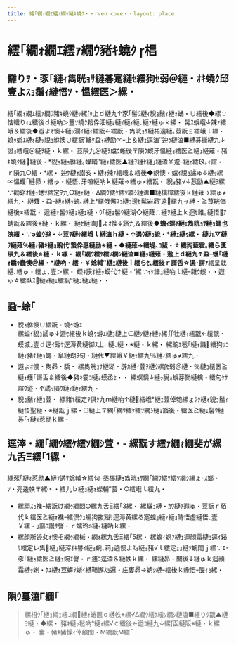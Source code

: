 ```yaml
---
title: 繧｢繝ｫ繝ｴ繧ｧ繝ｳ豬ｷ蟯ｸ・・rven cove・・layout: place
---
```



# 繧｢繝ｫ繝ｴ繧ｧ繝ｳ豬ｷ蟯ｸ 椙

## 讎りｦ・豕｢縺ｨ雋晄ｮｻ縺碁寔縺ｾ繧狗ｾ弱＠縺・ｵｷ蟯ｸ邱壹よｽｮ鬚ｨ縺悟ｿ・慍繧医＞縲・
繧｢繝ｫ繝ｴ繧ｧ繝ｳ豬ｷ蟯ｸ縺ｯ縲∫ｩ上ｄ縺九↑豕｢髻ｳ縺ｨ貎ｮ鬚ｨ縺ｫ蛹・∪繧後◆縲∵怙繧りｨｪ繧後ｄ縺吶＞豐ｿ蟯ｸ鬆伜沺縺ｮ縺ｲ縺ｨ縺､縺ｧ縺ゅｋ縲・ 
髯ｽ蜈峨↓辣ｧ繧峨＆繧後◆遐よｵ懊↓縺ｯ濶ｲ縺ｨ繧翫←繧翫・雋晄ｮｻ縺梧遠縺｡荳翫￡繧峨ｌ縲・ 
蟯ｩ蝣ｴ縺ｫ縺ｯ貎ｮ貅懊∪繧翫′轤ｹ蝨ｨ縺励∝ｰ上＆縺ｪ逕溘″迚ｩ縺溘■縺碁撕縺九↓證ｮ繧峨＠縺ｦ縺・ｋ縲・
荳隕九＠縺ｦ蟷ｳ蜥後〒隕ｳ蜈牙慍縺ｮ繧医≧縺ｪ縺薙・豬ｷ蟯ｸ縺縺後・*貎ｮ縺ｮ貅縺｡蠑輔″縺ｫ繧医▲縺ｦ縺ｾ縺｣縺溘￥逡ｰ縺ｪ繧玖｡ｨ諠・ｒ隕九○繧・*縲・ 
迚ｹ縺ｫ譛亥・縺ｫ辣ｧ繧峨＆繧後◆螟懊・蟷ｲ貎ｮ譎ゅ↓縺ｯ縲∝慍蠖｢縺昴・繧ゅ・縺悟､牙喧縺吶ｋ縺薙→繧ゅ≠繧翫・ 
貎ｮ豬√↓荵励▲縺ｦ縲∵勸谿ｵ縺ｯ蟋ｿ繧定ｦ九○縺ｪ縺・Δ繝ｳ繧ｹ繧ｿ繝ｼ縺溘■縺檎樟繧後ｋ縺薙→繧ゅ≠繧九・
縺薙・蝨ｰ縺ｫ縺ｯ蜿､縺上°繧俄懈ｽｮ縺ｮ邊ｾ髴岩昴′逵繧九→縺・≧莨晄価縺後≠繧翫・ 
遞縺ｫ髻ｳ縺ｮ縺ｪ縺・ｳ｢縺ｮ髻ｳ縺瑚◇縺薙∴縺ｦ縺上ｋ迴ｾ雎｡縺悟ｱ蜻翫＆繧後※縺・ｋ縲・ 
縺ｾ縺溘∫よｵ懊↓谿九＆繧後◆**蟾ｨ螟ｧ縺ｪ雋晄ｮｻ縺ｮ蛹也浹繧・∵э蝗ｳ逧・↓荳ｦ縺ｹ繧峨ｌ縺溘ｈ縺・↑遏ｳ縺ｮ蛻・*縺ｪ縺ｩ縲・ 
縺九▽縺ｦ縺薙％縺ｫ豬ｷ縺ｮ豌代′蟄伜惠縺励※縺・◆縺薙→繧堤､ｺ蜚・☆繧狗藍霍｡繧ら匱隕九＆繧後※縺・ｋ縲・
繝｢繝ｳ繧ｹ繧ｿ繝ｼ縺溘■縺ｯ縺薙・遨上ｄ縺九↑蝨ｰ蠖｢縺ｫ驕ｩ蠢懊＠縲・*縺吶・繧・￥蜍輔″縺ｪ縺後ｉ繧らｾ､繧後ｒ謌舌☆遏･諤ｧ**繧呈戟縺､繧ゅ・繧ょ､壹＞縲・ 
蠑ｷ謨ｵ縺ｯ蟆代↑縺・′縲∵ｲｹ譁ｭ縺吶ｌ縺ｰ雜ｳ蜈・・遐ゅ☆繧臥ｽ縺ｫ縺ｪ繧翫°縺ｭ縺ｪ縺・・
## 蝨ｰ蜍｢
- 貎ｮ貅懊∪繧翫・蟯ｩ蝣ｴ  
縲蟷ｲ貎ｮ譎ゅ↓迴ｾ繧後ｋ蟯ｩ蝣ｴ縺ｮ縺上⊂縺ｿ縺ｫ縺ｯ縲∬牡縺ｨ繧翫←繧翫・蟆城ｭ壹ｄ逕ｲ谿ｻ逕溽黄縺御ｽ上∩縺､縺・※縺・ｋ縲・ 
縲豌ｴ髱｢縺ｫ譏繧狗ｩｺ縺ｨ豬ｷ縺ｮ蠅・阜縺瑚ｦ句・縺代▼繧峨￥縺ｪ繧九％縺ｨ繧ゅ≠繧九・
- 遐よｵ懊・雋昴・驕・ 
縲雋晄ｮｻ縺瑚・辟ｶ縺ｨ荳ｦ縺ｳ縲∫ｾ弱＠縺・％縺ｮ繧医≧縺ｫ蠖｢謌舌＆繧後◆豬ｷ霎ｺ縺ｮ蟆丞ｾ・・ 
縲螟懊↓縺ｯ貎ｮ蜈芽勠縺檎・繧句ｹｻ諠ｳ逧・↑譎ｯ隕ｳ縺ｨ縺ｪ繧九・
- 貎ｮ鬚ｨ縺ｮ荳・ 
縲豬ｷ繧定ｦ倶ｸ九ｍ縺吶↑縺繧峨°縺ｪ荳倬匏縲ょｸｸ縺ｫ貎ｮ鬚ｨ縺悟聖縺・※縺翫ｊ縲・□縺上〒繝｢繝ｳ繧ｹ繧ｿ繝ｼ縺ｮ豁後・繧医≧縺ｪ髻ｳ縺碁｢ｨ縺ｫ荵励ｋ縲・
## 逕滓・繝｢繝ｳ繧ｹ繧ｿ繝ｼ萓・- 縲翫す繧ｧ繝ｫ繝斐が縲九舌Ξ繧｢1縲・ 
縲豕｢縺ｫ荵励▲縺ｦ遘ｻ蜍輔☆繧句ｰ丞梛縺ｮ雋晄ｮｻ繝｢繝ｳ繧ｹ繧ｿ繝ｼ縲ょ･ｽ螂・ｿ・亮逶帙〒縲∝・繧九ｂ縺ｮ縺ｫ蠑輔″蟇・○繧峨ｌ繧九・
- 縲頑ｽｮ襍ｰ繧翫け繝ｩ繝悶Φ縲九舌Ξ繧｢3縲・ 
縲驪ｭ縺・ｶｳ縺ｧ遐ゅ・荳翫ｒ貊代ｋ繧医≧縺ｫ襍ｰ繧倶ｸｭ蝙狗抜谿ｻ逕溽黄縲る寔蝗｣縺ｧ縺ｮ陦悟虚縺悟､壹￥縲・｣謳ｺ謾ｻ謦・ｒ蠕玲э縺ｨ縺吶ｋ縲・
- 縲顔所迹夂ｫ懊そ繝ｩ繝槭・繝ｫ縲九舌Ξ繧｢5縲・ 
縲蟾ｨ螟ｧ縺ｪ迴顔霜縺ｮ逕ｲ谿ｻ繧定レ雋縺｣縺滓ｵｷ譽ｲ縺ｮ蜿､莉｣遶懊よｽｮ縺ｮ豬√ｌ繧定ｪｭ縺ｿ蜿悶ｊ縲∵ｴ･豕｢縺ｮ繧医≧縺ｪ豌ｴ謦・ｒ逋ｺ逕溘＆縺帙ｋ縲・ 
縲縺昴・閭後↓縺ゅｋ迴顔霜縺ｯ蜊・ｹｴ縺ｫ荳蠎ｦ蜥ｲ縺鞘懈ｽｮ邏・庄窶昴→蜻ｼ縺ｰ繧後ｋ蟶悟ｰ醍ｨｮ縲・
## 隕ｳ蟇溘Γ繝｢
> 縲梧ｳ｢縺ｮ繝ｪ繧ｺ繝縺ｫ蜷医ｏ縺帙※縲√Δ繝ｳ繧ｹ繧ｿ繝ｼ縺溘■繧りｸ翫▲縺ｦ縺・◆縲・ 
> 豬ｷ縺ｯ髱吶°縺ｫ縲√￠繧後←遒ｺ縺九↓縲∫函縺阪※縺・ｋ縲ゅ・ 
> 窶・豬ｷ豬懆ｨ倬鹸閠・Μ繝翫Μ繧｢
